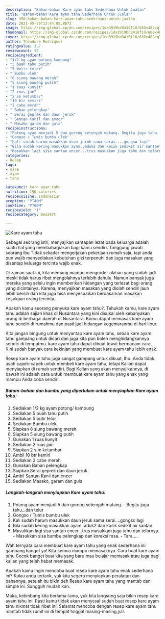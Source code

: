 ```yaml
---
description: "Bahan-bahan Kare ayam tahu Sederhana Untuk Jualan"
title: "Bahan-bahan Kare ayam tahu Sederhana Untuk Jualan"
slug: 350-bahan-bahan-kare-ayam-tahu-sederhana-untuk-jualan
date: 2021-05-25T13:44:08.867Z
image: https://img-global.cpcdn.com/recipes/1da3919bd8410f10/680x482cq70/kare-ayam-tahu-foto-resep-utama.jpg
thumbnail: https://img-global.cpcdn.com/recipes/1da3919bd8410f10/680x482cq70/kare-ayam-tahu-foto-resep-utama.jpg
cover: https://img-global.cpcdn.com/recipes/1da3919bd8410f10/680x482cq70/kare-ayam-tahu-foto-resep-utama.jpg
author: Theodore Rodriquez
ratingvalue: 3.7
reviewcount: 15
recipeingredient:
- "1/2 kg ayam potong kampung"
- "5 buah tahu putih"
- "5 butir telor"
- " Bumbu ulek"
- "8 siung bawang merah"
- "5 siung bawang putih"
- "1 ruas kunyit"
- "2 ruas jae"
- "2 sm ketumbar"
- "10 btr kemiri"
- "2 cabe merah"
- " Bahan pelengkap"
- " Serai geprek dan daun jeruk"
- " Santan Kanil dan encer"
- " Masako garam dan gula"
recipeinstructions:
- "Potong ayam menjadi 5 dan goreng setengah matang. Begitu juga tahu...dan telur"
- "Gongso / Tumis bumbu ulek"
- "Kali sudah harum masukkan daun jeruk sama serai....gongso lagi"
- "Bila sudah kering masukkan ayam..aduk2 dan kasik sedikit air santan"
- "Masukkan lagi sisa santan encer...trus masukkan juga tahu dan telornya. Masukkan sisa bumbu pelengkap dan koreksi rasa. Tara....."
categories:
- Resep
tags:
- kare
- ayam
- tahu

katakunci: kare ayam tahu 
nutrition: 190 calories
recipecuisine: Indonesian
preptime: "PT40M"
cooktime: "PT60M"
recipeyield: "1"
recipecategory: Dessert

---
```



![Kare ayam tahu](https://img-global.cpcdn.com/recipes/1da3919bd8410f10/680x482cq70/kare-ayam-tahu-foto-resep-utama.jpg)

Sebagai seorang istri, menyajikan santapan lezat pada keluarga adalah suatu hal yang membahagiakan bagi kamu sendiri. Tanggung jawab seorang ibu Tidak sekadar mengerjakan pekerjaan rumah saja, tapi anda pun wajib menyediakan kebutuhan gizi terpenuhi dan juga masakan yang disantap keluarga tercinta wajib enak.

Di zaman  saat ini, kita memang mampu mengorder olahan yang sudah jadi meski tidak harus ribet mengolahnya terlebih dahulu. Namun banyak juga mereka yang selalu ingin memberikan hidangan yang terlezat bagi orang yang dicintainya. Karena, menyajikan masakan yang diolah sendiri jauh lebih bersih dan kita juga bisa menyesuaikan berdasarkan masakan kesukaan orang tercinta. 



Apakah kamu seorang penyuka kare ayam tahu?. Tahukah kamu, kare ayam tahu adalah sajian khas di Nusantara yang kini disukai oleh kebanyakan orang di berbagai daerah di Nusantara. Kamu dapat memasak kare ayam tahu sendiri di rumahmu dan pasti jadi hidangan kegemaranmu di hari libur.

Kita jangan bingung untuk menyantap kare ayam tahu, sebab kare ayam tahu gampang untuk dicari dan juga kita pun boleh menghidangkannya sendiri di tempatmu. kare ayam tahu dapat dibuat lewat bermacam cara. Kini sudah banyak cara kekinian yang membuat kare ayam tahu lebih enak.

Resep kare ayam tahu juga sangat gampang untuk dibuat, lho. Anda tidak usah capek-capek untuk membeli kare ayam tahu, tetapi Kalian dapat menyiapkan di rumah sendiri. Bagi Kalian yang akan menyajikannya, di bawah ini adalah cara untuk membuat kare ayam tahu yang enak yang mampu Anda coba sendiri.

<!--inarticleads1-->

##### Bahan-bahan dan bumbu yang diperlukan untuk menyiapkan Kare ayam tahu:

1. Sediakan 1/2 kg ayam potong/ kampung
1. Sediakan 5 buah tahu putih
1. Sediakan 5 butir telor
1. Sediakan  Bumbu ulek
1. Siapkan 8 siung bawang merah
1. Siapkan 5 siung bawang putih
1. Gunakan 1 ruas kunyit
1. Sediakan 2 ruas jae
1. Siapkan 2 s.m ketumbar
1. Ambil 10 btr kemiri
1. Sediakan 2 cabe merah
1. Gunakan  Bahan pelengkap
1. Siapkan  Serai geprek dan daun jeruk
1. Ambil  Santan Kanil dan encer
1. Sediakan  Masako, garam dan gula




<!--inarticleads2-->

##### Langkah-langkah menyiapkan Kare ayam tahu:

1. Potong ayam menjadi 5 dan goreng setengah matang. - Begitu juga tahu...dan telur
1. Gongso / Tumis bumbu ulek
1. Kali sudah harum masukkan daun jeruk sama serai....gongso lagi
1. Bila sudah kering masukkan ayam..aduk2 dan kasik sedikit air santan
1. Masukkan lagi sisa santan encer...trus masukkan juga tahu dan telornya. - Masukkan sisa bumbu pelengkap dan koreksi rasa. - Tara.....




Wah ternyata cara membuat kare ayam tahu yang enak sederhana ini gampang banget ya! Kita semua mampu memasaknya. Cara buat kare ayam tahu Cocok banget buat kita yang baru mau belajar memasak atau juga bagi kalian yang telah hebat memasak.

Apakah kamu ingin mencoba buat resep kare ayam tahu enak sederhana ini? Kalau anda tertarik, yuk kita segera menyiapkan peralatan dan bahannya, setelah itu bikin deh Resep kare ayam tahu yang mantab dan simple ini. Sungguh mudah kan. 

Maka, ketimbang kita berlama-lama, yuk kita langsung saja bikin resep kare ayam tahu ini. Pasti kamu tiidak akan menyesal sudah buat resep kare ayam tahu nikmat tidak ribet ini! Selamat mencoba dengan resep kare ayam tahu mantab tidak rumit ini di tempat tinggal masing-masing,ya!.

